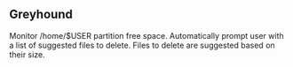 ## Greyhound

Monitor /home/\$USER partition free space. Automatically prompt user with a list of suggested files to delete. Files to delete are suggested based on their size.
